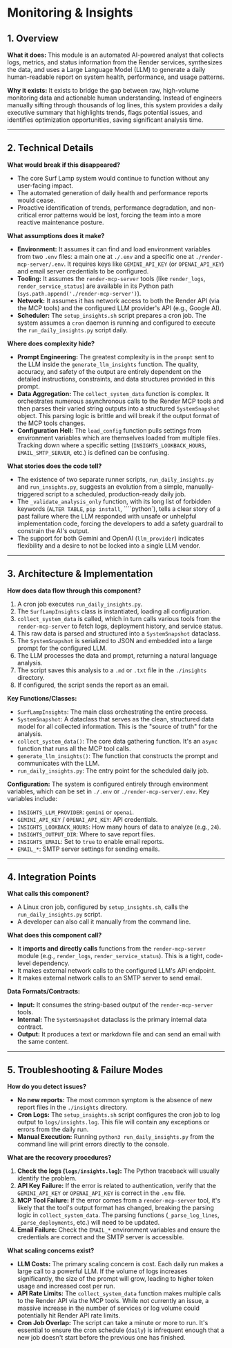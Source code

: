 # Monitoring & Insights

## 1. Overview

**What it does:** This module is an automated AI-powered analyst that collects logs, metrics, and status information from the Render services, synthesizes the data, and uses a Large Language Model (LLM) to generate a daily human-readable report on system health, performance, and usage patterns.

**Why it exists:** It exists to bridge the gap between raw, high-volume monitoring data and actionable human understanding. Instead of engineers manually sifting through thousands of log lines, this system provides a daily executive summary that highlights trends, flags potential issues, and identifies optimization opportunities, saving significant analysis time.

---

## 2. Technical Details

**What would break if this disappeared?**
- The core Surf Lamp system would continue to function without any user-facing impact.
- The automated generation of daily health and performance reports would cease.
- Proactive identification of trends, performance degradation, and non-critical error patterns would be lost, forcing the team into a more reactive maintenance posture.

**What assumptions does it make?**
- **Environment:** It assumes it can find and load environment variables from two `.env` files: a main one at `./.env` and a specific one at `./render-mcp-server/.env`. It requires keys like `GEMINI_API_KEY` (or `OPENAI_API_KEY`) and email server credentials to be configured.
- **Tooling:** It assumes the `render-mcp-server` tools (like `render_logs`, `render_service_status`) are available in its Python path (`sys.path.append('./render-mcp-server')`).
- **Network:** It assumes it has network access to both the Render API (via the MCP tools) and the configured LLM provider's API (e.g., Google AI).
- **Scheduler:** The `setup_insights.sh` script prepares a cron job. The system assumes a `cron` daemon is running and configured to execute the `run_daily_insights.py` script daily.

**Where does complexity hide?**
- **Prompt Engineering:** The greatest complexity is in the `prompt` sent to the LLM inside the `generate_llm_insights` function. The quality, accuracy, and safety of the output are entirely dependent on the detailed instructions, constraints, and data structures provided in this prompt.
- **Data Aggregation:** The `collect_system_data` function is complex. It orchestrates numerous asynchronous calls to the Render MCP tools and then parses their varied string outputs into a structured `SystemSnapshot` object. This parsing logic is brittle and will break if the output format of the MCP tools changes.
- **Configuration Hell:** The `load_config` function pulls settings from environment variables which are themselves loaded from multiple files. Tracking down where a specific setting (`INSIGHTS_LOOKBACK_HOURS`, `EMAIL_SMTP_SERVER`, etc.) is defined can be confusing.

**What stories does the code tell?**
- The existence of two separate runner scripts, `run_daily_insights.py` and `run_insights.py`, suggests an evolution from a simple, manually-triggered script to a scheduled, production-ready daily job.
- The `_validate_analysis_only` function, with its long list of forbidden keywords (`ALTER TABLE`, `pip install`, ````python`), tells a clear story of a past failure where the LLM responded with unsafe or unhelpful implementation code, forcing the developers to add a safety guardrail to constrain the AI's output.
- The support for both Gemini and OpenAI (`llm_provider`) indicates flexibility and a desire to not be locked into a single LLM vendor.

---

## 3. Architecture & Implementation

**How does data flow through this component?**
1. A cron job executes `run_daily_insights.py`.
2. The `SurfLampInsights` class is instantiated, loading all configuration.
3. `collect_system_data` is called, which in turn calls various tools from the `render-mcp-server` to fetch logs, deployment history, and service status.
4. This raw data is parsed and structured into a `SystemSnapshot` dataclass.
5. The `SystemSnapshot` is serialized to JSON and embedded into a large prompt for the configured LLM.
6. The LLM processes the data and prompt, returning a natural language analysis.
7. The script saves this analysis to a `.md` or `.txt` file in the `./insights` directory.
8. If configured, the script sends the report as an email.

**Key Functions/Classes:**
- `SurfLampInsights`: The main class orchestrating the entire process.
- `SystemSnapshot`: A dataclass that serves as the clean, structured data model for all collected information. This is the "source of truth" for the analysis.
- `collect_system_data()`: The core data gathering function. It's an `async` function that runs all the MCP tool calls.
- `generate_llm_insights()`: The function that constructs the prompt and communicates with the LLM.
- `run_daily_insights.py`: The entry point for the scheduled daily job.

**Configuration:**
The system is configured entirely through environment variables, which can be set in `./.env` or `./render-mcp-server/.env`. Key variables include:
- `INSIGHTS_LLM_PROVIDER`: `gemini` or `openai`.
- `GEMINI_API_KEY` / `OPENAI_API_KEY`: API credentials.
- `INSIGHTS_LOOKBACK_HOURS`: How many hours of data to analyze (e.g., `24`).
- `INSIGHTS_OUTPUT_DIR`: Where to save report files.
- `INSIGHTS_EMAIL`: Set to `true` to enable email reports.
- `EMAIL_*`: SMTP server settings for sending emails.

---

## 4. Integration Points

**What calls this component?**
- A Linux cron job, configured by `setup_insights.sh`, calls the `run_daily_insights.py` script.
- A developer can also call it manually from the command line.

**What does this component call?**
- It **imports and directly calls** functions from the `render-mcp-server` module (e.g., `render_logs`, `render_service_status`). This is a tight, code-level dependency.
- It makes external network calls to the configured LLM's API endpoint.
- It makes external network calls to an SMTP server to send email.

**Data Formats/Contracts:**
- **Input:** It consumes the string-based output of the `render-mcp-server` tools.
- **Internal:** The `SystemSnapshot` dataclass is the primary internal data contract.
- **Output:** It produces a text or markdown file and can send an email with the same content.

---

## 5. Troubleshooting & Failure Modes

**How do you detect issues?**
- **No new reports:** The most common symptom is the absence of new report files in the `./insights` directory.
- **Cron Logs:** The `setup_insights.sh` script configures the cron job to log output to `logs/insights.log`. This file will contain any exceptions or errors from the daily run.
- **Manual Execution:** Running `python3 run_daily_insights.py` from the command line will print errors directly to the console.

**What are the recovery procedures?**
1. **Check the logs (`logs/insights.log`):** The Python traceback will usually identify the problem.
2. **API Key Failure:** If the error is related to authentication, verify that the `GEMINI_API_KEY` or `OPENAI_API_KEY` is correct in the `.env` file.
3. **MCP Tool Failure:** If the error comes from a `render-mcp-server` tool, it's likely that the tool's output format has changed, breaking the parsing logic in `collect_system_data`. The parsing functions (`_parse_log_lines`, `_parse_deployments`, etc.) will need to be updated.
4. **Email Failure:** Check the `EMAIL_*` environment variables and ensure the credentials are correct and the SMTP server is accessible.

**What scaling concerns exist?**
- **LLM Costs:** The primary scaling concern is cost. Each daily run makes a large call to a powerful LLM. If the volume of logs increases significantly, the size of the prompt will grow, leading to higher token usage and increased cost per run.
- **API Rate Limits:** The `collect_system_data` function makes multiple calls to the Render API via the MCP tools. While not currently an issue, a massive increase in the number of services or log volume could potentially hit Render API rate limits.
- **Cron Job Overlap:** The script can take a minute or more to run. It's essential to ensure the cron schedule (`daily`) is infrequent enough that a new job doesn't start before the previous one has finished.
